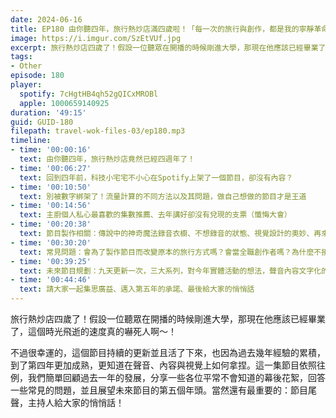 ```yaml
---
date: 2024-06-16
title: EP180 由你聽四年，旅行熱炒店滿四歲啦！「每一次的旅行與創作，都是我的寧靜革命」
image: https://i.imgur.com/SzEtVUf.jpg
excerpt: 旅行熱炒店四歲了！假設一位聽眾在開播的時候剛進大學，那現在他應該已經畢業了，這個時光飛逝的速度真的嚇死人啊～！一起來回顧過去一年，並且展望第五個年頭！
tags:
- Other
episode: 180
player:
  spotify: 7cHgtHB4qh52gQICxMROBl
  apple: 1000659140925
duration: '49:15'
guid: GUID-180
filepath: travel-wok-files-03/ep180.mp3
timeline:
- time: '00:00:16'
  text: 由你聽四年，旅行熱炒店竟然已經四週年了！
- time: '00:06:27'
  text: 回到四年前，科技小宅宅不小心在Spotify上架了一個節目，卻沒有內容？
- time: '00:10:50'
  text: 別被數字綁架了！流量計算的不同方法以及其問題，做自己想做的節目才是王道
- time: '00:14:56'
  text: 主廚個人私心最喜歡的集數推薦、去年講好卻沒有兌現的支票（懺悔大會）
- time: '00:20:38'
  text: 節目製作相關：傳說中的神奇魔法錄音衣櫥、不想錄音的狀態、視覺設計的奧妙、再來一次會有不同的做法
- time: '00:30:20'
  text: 常見問題：會為了製作節目而改變原本的旅行方式嗎？會當全職創作者嗎？為什麼不接業配？會開團帶大家去玩嗎？
- time: '00:39:25'
  text: 未來節目規劃：九天更新一次，三大系列，對今年實體活動的想法，聲音內容文字化的進展
- time: '00:44:46'
  text: 請大家一起集思廣益、邁入第五年的承諾、最後給大家的悄悄話
---
```

旅行熱炒店四歲了！假設一位聽眾在開播的時候剛進大學，那現在他應該已經畢業了，這個時光飛逝的速度真的嚇死人啊～！

不過很幸運的，這個節目持續的更新並且活了下來，也因為過去幾年經驗的累積，到了第四年更加成熟，更知道在聲音、內容與視覺上如何拿捏。這一集節目依照往例，我們簡單回顧過去一年的發展，分享一些各位平常不會知道的幕後花絮，回答一些常見的問題，並且展望未來節目的第五個年頭。當然還有最重要的：節目尾聲，主持人給大家的悄悄話！
